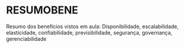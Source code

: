 # RESUMOBENE
Resumo dos benefícios vistos em aula:
Disponibilidade, escalabilidade, elasticidade, confiabilidade, previsibilidade, segurança, governança, gerenciabilidade
